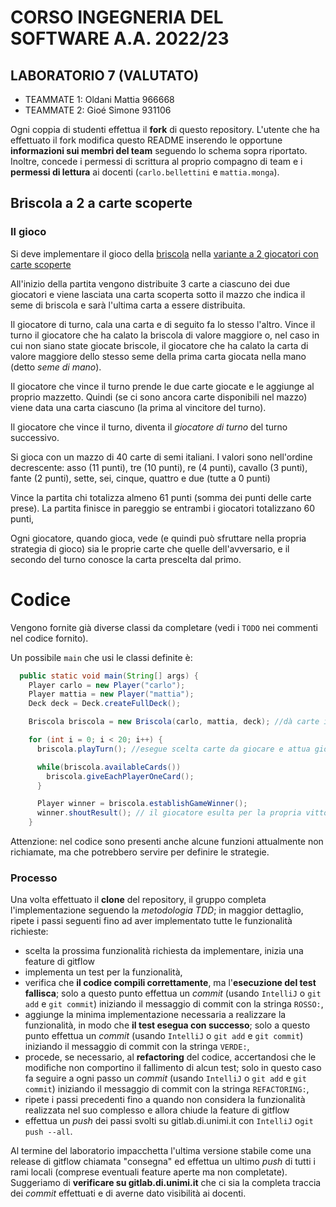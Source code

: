 # CORSO INGEGNERIA DEL SOFTWARE A.A. 2022/23

## LABORATORIO 7 (VALUTATO)

* TEAMMATE 1: Oldani Mattia 966668
* TEAMMATE 2: Gioé Simone 931106

Ogni coppia di studenti effettua il **fork** di questo repository.
L'utente che ha effettuato il fork modifica questo README inserendo le opportune **informazioni sui
membri del team** seguendo lo schema sopra riportato.
Inoltre, concede i permessi di scrittura al proprio compagno di team e i **permessi di lettura** ai
docenti (`carlo.bellettini` e `mattia.monga`).

## Briscola a 2 a carte scoperte

### Il gioco

Si deve implementare il gioco della [briscola](https://it.wikipedia.org/wiki/Briscola) nella [variante a 2 giocatori con carte scoperte](https://it.wikipedia.org/wiki/Varianti_della_briscola#Briscola_scoperta) 

All'inizio della partita vengono distribuite 3 carte a ciascuno dei due giocatori 
e viene lasciata una carta scoperta sotto il mazzo che indica il seme di briscola e sarà l'ultima carta a essere distribuita.

Il giocatore di turno, cala una carta e di seguito fa lo stesso l'altro.
Vince il turno il giocatore che ha calato la briscola di valore maggiore o, nel caso in cui non siano state giocate briscole,
il giocatore che ha calato la carta di valore maggiore dello stesso seme della prima carta giocata nella mano (detto *seme di mano*).

Il giocatore che vince il turno prende le due carte giocate e 
le aggiunge al proprio mazzetto. 
Quindi (se ci sono ancora carte disponibili nel mazzo) 
viene data una carta ciascuno (la prima al vincitore del turno).

Il giocatore che vince il turno, diventa il *giocatore di turno* del turno successivo.

Si gioca con un mazzo di 40 carte di semi italiani. 
I valori sono nell'ordine decrescente: 
asso (11 punti), tre (10 punti), re (4 punti), cavallo (3 punti), fante (2 punti), sette, sei, cinque, quattro e due (tutte a 0 punti)

Vince la partita chi totalizza almeno 61 punti (somma dei punti delle carte prese). La partita finisce in pareggio se entrambi i giocatori totalizzano 60 punti,

Ogni giocatore, quando gioca, vede (e quindi può sfruttare nella propria strategia di gioco) sia le proprie carte che quelle dell'avversario, e il secondo del turno conosce la carta prescelta dal primo.


# Codice

Vengono fornite già diverse classi da completare (vedi i `TODO` nei commenti nel codice fornito).

Un possibile `main` che usi le classi definite è:

```java
  public static void main(String[] args) {
    Player carlo = new Player("carlo");
    Player mattia = new Player("mattia");
    Deck deck = Deck.createFullDeck();

    Briscola briscola = new Briscola(carlo, mattia, deck); //dà carte iniziali e estrae briscola

    for (int i = 0; i < 20; i++) {
      briscola.playTurn(); //esegue scelta carte da giocare e attua giocata

      while(briscola.availableCards())
        briscola.giveEachPlayerOneCard();
      }

      Player winner = briscola.establishGameWinner();
      winner.shoutResult(); // il giocatore esulta per la propria vittoria, ma attenzione ai pareggi
    }

```

Attenzione: nel codice sono presenti anche alcune funzioni attualmente non richiamate,
ma che potrebbero servire per definire le strategie.

### Processo

Una volta effettuato il **clone** del repository, il gruppo completa l'implementazione seguendo la *metodologia TDD*; 
in maggior dettaglio, ripete i passi seguenti fino ad aver implementato tutte le funzionalità richieste:

* scelta la prossima funzionalità richiesta da implementare, inizia una feature di gitflow
* implementa un test per la funzionalità,
* verifica che **il codice compili correttamente**, ma l'**esecuzione del test fallisca**; solo a questo punto effettua un *commit*
  (usando `IntelliJ` o `git add` e `git commit`) iniziando il messaggio di commit con la stringa `ROSSO:`,
* aggiunge la minima implementazione necessaria a realizzare la funzionalità, in modo che **il test esegua con successo**; solo a questo punto
  effettua un *commit* (usando `IntelliJ` o `git add` e `git commit`) iniziando il messaggio di commit con la stringa `VERDE:`,
* procede, se necessario, al **refactoring** del codice, accertandosi che le modifiche non
  comportino il fallimento di alcun test; solo in questo caso fa seguire a ogni
  passo un *commit* (usando `IntelliJ` o `git add` e `git commit`)
  iniziando il messaggio di commit con la stringa `REFACTORING:`,
* ripete i passi precedenti fino a quando non considera la funzionalità realizzata nel suo complesso e allora chiude la feature di gitflow
* effettua un *push* dei passi svolti su gitlab.di.unimi.it con `IntelliJ` o`git push --all`.

Al termine del laboratorio impacchetta l'ultima versione stabile come una release di gitflow chiamata "consegna" ed effettua un ultimo *push* di tutti i rami locali (comprese eventuali feature aperte ma non completate).
Suggeriamo di **verificare su gitlab.di.unimi.it** che ci sia la completa traccia dei *commit* effettuati e di averne dato visibilità ai docenti. 
